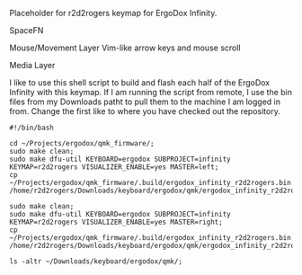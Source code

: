 Placeholder for r2d2rogers keymap for ErgoDox Infinity.

SpaceFN

Mouse/Movement Layer
Vim-like arrow keys and mouse scroll

Media Layer

I like to use this shell script to build and flash each half of the ErgoDox Infinity with this keymap. If I am running the script from remote, I use the bin files from my Downloads patht to pull them to the machine I am logged in from.  Change the first like to where you have checked out the repository.

```
#!/bin/bash

cd ~/Projects/ergodox/qmk_firmware/;
sudo make clean;
sudo make dfu-util KEYBOARD=ergodox SUBPROJECT=infinity KEYMAP=r2d2rogers VISUALIZER_ENABLE=yes MASTER=left;
cp ~/Projects/ergodox/qmk_firmware/.build/ergodox_infinity_r2d2rogers.bin /home/r2d2rogers/Downloads/keyboard/ergodox/qmk/ergodox_infinity_r2d2rogers_left.bin;

sudo make clean;
sudo make dfu-util KEYBOARD=ergodox SUBPROJECT=infinity KEYMAP=r2d2rogers VISUALIZER_ENABLE=yes MASTER=right;
cp ~/Projects/ergodox/qmk_firmware/.build/ergodox_infinity_r2d2rogers.bin /home/r2d2rogers/Downloads/keyboard/ergodox/qmk/ergodox_infinity_r2d2rogers_right.bin;

ls -altr ~/Downloads/keyboard/ergodox/qmk/;

```
